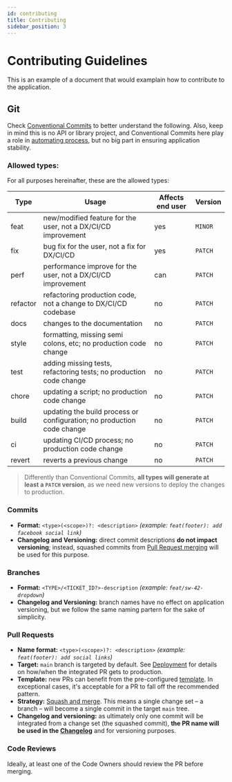 ```yaml
---
id: contributing
title: Contributing
sidebar_position: 3
---
```


# Contributing Guidelines

This is an example of a document that would examplain how to contribute to the application.

## Git

Check [Conventional Commits](https://www.conventionalcommits.org/en/v1.0.0/) to better understand the
following. Also, keep in mind this is no API or library project, and Conventional Commits here play
a role in [automating process](./deployment.md), but no big part in ensuring application stability.

### Allowed types:

For all purposes hereinafter, these are the allowed types:

| Type     | Usage                                                                  | Affects end user | Version |
| -------- | ---------------------------------------------------------------------- | ---------------- | ------- |
| feat     | new/modified feature for the user, not a DX/CI/CD improvement          | yes              | `MINOR` |
| fix      | bug fix for the user, not a fix for DX/CI/CD                           | yes              | `PATCH` |
| perf     | performance improve for the user, not a DX/CI/CD improvement           | can              | `PATCH` |
| refactor | refactoring production code, not a change to DX/CI/CD codebase         | no               | `PATCH` |
| docs     | changes to the documentation                                           | no               | `PATCH` |
| style    | formatting, missing semi colons, etc; no production code change        | no               | `PATCH` |
| test     | adding missing tests, refactoring tests; no production code change     | no               | `PATCH` |
| chore    | updating a script; no production code change                           | no               | `PATCH` |
| build    | updating the build process or configuration; no production code change | no               | `PATCH` |
| ci       | updating CI/CD process; no production code change                      | no               | `PATCH` |
| revert   | reverts a previous change                                              | no               | `PATCH` |

> Differently than Conventional Commits, **all types will generate at least a `PATCH` version**, as we
> need new versions to deploy the changes to production.

### Commits

- **Format:** `<type>(<scope>)?: <description>` _(example: `feat(footer): add facebook social link`)_
- **Changelog and Versioning:** direct commit descriptions **do not impact versioning**; instead, squashed commits from
  [Pull Request merging](#pull-requests) will be used for this purpose.

### Branches

- **Format:** `<TYPE>/<TICKET_ID?>-description` _(example: `feat/sw-42-dropdown`)_
- **Changelog and Versioning:** branch names have no effect on application versioning, but we follow the same naming
  partern for the sake of simplicity.

### Pull Requests

- **Name format:** `<type>(<scope>)?: <description>` _(example: `feat(footer): add social links`)_
- **Target:** `main` branch is targeted by default. See [Deployment](./deployment.md) for details on
  how/when the integrated PR gets to production.
- **Template:** new PRs can benefit from the pre-configured [template](../.github/pull_request_template.md). In exceptional
  cases, it's acceptable for a PR to fall off the recommended pattern.
- **Strategy:** [Squash and merge](https://docs.github.com/en/repositories/configuring-branches-and-merges-in-your-repository/configuring-pull-request-merges/about-merge-methods-on-github#squashing-your-merge-commits).
  This means a single change set – a branch – will become a single commit in the target `main` tree.
- **Changelog and versioning:** as ultimately only one commit will be integrated from a change set (the squashed commit), **the PR name
  will be used in the [Changelog](/changelog)** and for versioning purposes.

### Code Reviews

Ideally, at least one of the Code Owners should review the PR before merging.

